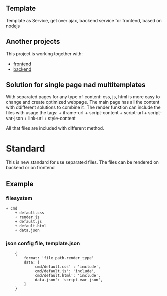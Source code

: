 ## Template
Template as Service, get over ajax, backend service for frontend, based on nodejs


## Another projects
This project is working together with:
+ [frontend](https://devopsterminal.github.io/frontend/)
+ [backend](https://devopsterminal.github.io/backend/)



## Solution for single page nad multitemplates
With separated pages for any type of content: css, js, html
is more easy to change and create optimized webpage.
The main page has all the content with ddifferent solutions to combine it.
The render funktion can include the files with usage the tags:
    + iframe-url
    + script-content
    + script-url
    + script-var-json
    + link-url
    + style-content

All that files are included with different method.

# Standard
This is new standard for use separated files.
The files can be rendered on backend or on frontend

## Example

### filesystem

    + cmd
        + default.css
        + render.js
        + default.js
        + default.html
        + data.json


### json config file, template.json


        {
            format: 'file_path-render_type'
            data: {
                'cmd/default.css' : 'include',
                'cmd/default.js': 'include',
                'cmd/default.html': 'include',
                'data.json': 'script-var-json',
            ]
        }